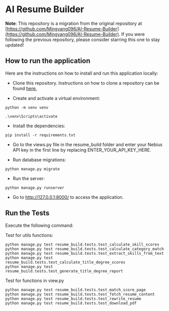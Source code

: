 # AI Resume Builder

**Note**: This repository is a migration from the original repository at [https://github.com/Mingyang096/AI-Resume-Builder](https://github.com/Mingyang096/AI-Resume-Builder). If you were following the previous repository, please consider starring this one to stay updated!

## How to run the application

Here are the instructions on how to install and run this application locally:

* Clone this repository. Instructions on how to clone a repository can be found <a href="https://docs.github.com/en/repositories/creating-and-managing-repositories/cloning-a-repository">here.</a>

* Create and activate a virtual environment:

<code>python -m venv venv</code>

<code>.\venv\Scripts\activate</code>

* Install the dependencies:

<code>pip install -r requirements.txt</code>

* Go to the views.py file in the resume_build folder and enter your Nebius API key in the first line by replacing ENTER_YOUR_API_KEY_HERE.
  
* Run database migrations:

<code>python manage.py migrate</code>

* Run the server:

<code>python manage.py runserver</code>

* Go to http://127.0.0.1:8000/ to access the application.



## Run the Tests
Execute the following command:

Test for utils functions:
```
python manage.py test resume_build.tests.test_calculate_skill_scores
python manage.py test resume_build.tests.test_calculate_category_match
python manage.py test resume_build.tests.test_extract_skills_from_text
python manage.py test resume_build.tests.test_calculate_title_degree_scores
python manage.py test resume_build.tests.test_generate_title_degree_report
```

Test for functions in view.py
```
python manage.py test resume_build.tests.test_match_score_page
python manage.py test resume_build.tests.test_fetch_resume_content
python manage.py test resume_build.tests.test_rewrite_resume
python manage.py test resume_build.tests.test_download_pdf

```
